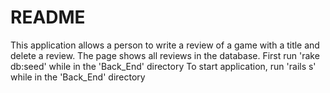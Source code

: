 # README

This application allows a person to write a review of a game with a title and delete a review. The page shows all reviews in the database.
First run 'rake db:seed' while in the 'Back_End' directory
To start application, run 'rails s' while in the 'Back_End' directory
